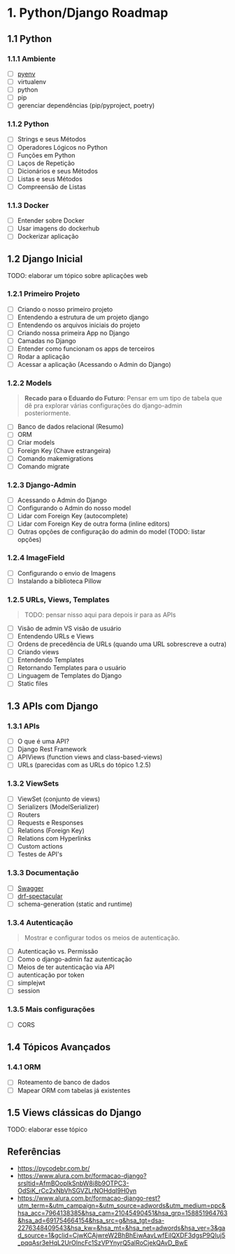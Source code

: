 # 1. Python/Django Roadmap

## 1.1 Python

### 1.1.1 Ambiente

- [ ] [pyenv](https://github.com/pyenv/pyenv)
- [ ] virtualenv
- [ ] python
- [ ] pip
- [ ] gerenciar dependências (pip/pyproject, poetry)

### 1.1.2 Python

- [ ] Strings e seus Métodos
- [ ] Operadores Lógicos no Python
- [ ] Funções em Python
- [ ] Laços de Repetição
- [ ] Dicionários e seus Métodos
- [ ] Listas e seus Métodos
- [ ] Compreensão de Listas

### 1.1.3 Docker

- [ ] Entender sobre Docker
- [ ] Usar imagens do dockerhub
- [ ] Dockerizar aplicação

## 1.2 Django Inicial

TODO: elaborar um tópico sobre aplicações web

### 1.2.1 Primeiro Projeto

- [ ] Criando o nosso primeiro projeto
- [ ] Entendendo a estrutura de um projeto django
- [ ] Entendendo os arquivos iniciais do projeto
- [ ] Criando nossa primeira App no Django
- [ ] Camadas no Django
- [ ] Entender como funcionam os apps de terceiros
- [ ] Rodar a aplicação
- [ ] Acessar a aplicação (Acessando o Admin do Django)

### 1.2.2 Models

> **Recado para o Eduardo do Futuro**: Pensar em um tipo de tabela que dê pra explorar várias configurações do django-admin posteriormente.

- [ ] Banco de dados relacional (Resumo)
- [ ] ORM
- [ ] Criar models
- [ ] Foreign Key (Chave estrangeira)
- [ ] Comando makemigrations
- [ ] Comando migrate

### 1.2.3 Django-Admin

- [ ] Acessando o Admin do Django
- [ ] Configurando o Admin do nosso model
- [ ] Lidar com Foreign Key (autocomplete)
- [ ] Lidar com Foreign Key de outra forma (inline editors)
- [ ] Outras opções de configuração do admin do model (TODO: listar opções)

### 1.2.4 ImageField

- [ ] Configurando o envio de Imagens
- [ ] Instalando a biblioteca Pillow

### 1.2.5 URLs, Views, Templates

> TODO: pensar nisso aqui para depois ir para as APIs

- [ ] Visão de admin VS visão de usuário
- [ ] Entendendo URLs e Views
- [ ] Ordens de precedência de URLs (quando uma URL sobrescreve a outra)
- [ ] Criando views
- [ ] Entendendo Templates
- [ ] Retornando Templates para o usuário
- [ ] Linguagem de Templates do Django
- [ ] Static files

## 1.3 APIs com Django

### 1.3.1 APIs

- [ ] O que é uma API?
- [ ] Django Rest Framework
- [ ] APIViews (function views and class-based-views)
- [ ] URLs (parecidas com as URLs do tópico 1.2.5)

### 1.3.2 ViewSets

- [ ] ViewSet (conjunto de views)
- [ ] Serializers (ModelSerializer)
- [ ] Routers
- [ ] Requests e Responses
- [ ] Relations (Foreign Key)
- [ ] Relations com Hyperlinks
- [ ] Custom actions
- [ ] Testes de API's

### 1.3.3 Documentação

- [ ] [Swagger](https://swagger.io/solutions/api-documentation/)
- [ ] [drf-spectacular](https://drf-spectacular.readthedocs.io/en/latest/)
- [ ] schema-generation (static and runtime)

### 1.3.4 Autenticação

> Mostrar e configurar todos os meios de autenticação.

- [ ] Autenticação vs. Permissão
- [ ] Como o django-admin faz autenticação
- [ ] Meios de ter autenticação via API
- [ ] autenticação por token
- [ ] simplejwt
- [ ] session

### 1.3.5 Mais configurações

- [ ] CORS

## 1.4 Tópicos Avançados

### 1.4.1 ORM

- [ ] Roteamento de banco de dados
- [ ] Mapear ORM com tabelas já existentes

## 1.5 Views clássicas do Django

TODO: elaborar esse tópico

## Referências

- https://pycodebr.com.br/
- https://www.alura.com.br/formacao-django?srsltid=AfmBOopIkSnbW8i8b9OTPC3-OdSiK_rCc2xNbVhSGVZLrNOHdqI9H0yn
- https://www.alura.com.br/formacao-django-rest?utm_term=&utm_campaign=&utm_source=adwords&utm_medium=ppc&hsa_acc=7964138385&hsa_cam=21045490451&hsa_grp=158851964763&hsa_ad=691754664154&hsa_src=g&hsa_tgt=dsa-2276348409543&hsa_kw=&hsa_mt=&hsa_net=adwords&hsa_ver=3&gad_source=1&gclid=CjwKCAjwreW2BhBhEiwAavLwfEiIQXDF3dgsP9QIuj5_pqqAsr3eHqL2UrOlncFc1SzVPYnyrQ5alRoCjekQAvD_BwE

